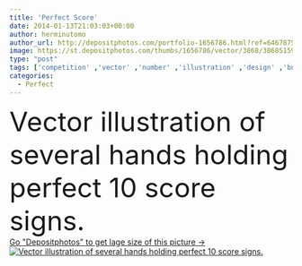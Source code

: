 ```yaml
---
title: 'Perfect Score'
date: 2014-01-13T21:03:03+00:00
author: herminutomo
author_url: http://depositphotos.com/portfolio-1656786.html?ref=64678756
image: https://st.depositphotos.com/thumbs/1656786/vector/3868/38685159/api_thumb_450.jpg?forcejpeg=true
type: "post"
tags: ['competition' ,'vector' ,'number' ,'illustration' ,'design' ,'business' ,'holding' ,'sign' ,'people' ,'success' ,'best' ,'card' ,'hands' ,'hand' ,'inspiration' ,'concept' ,'several' ,'panel' ,'test' ,'performance' ,'achievement' ,'perfect' ,'score' ,'scoring' ,'conceptual' ,'win' ,'Perfection' ,'great' ,'result' ,'of' ,'evaluation' ,'voting' ,'scoreboard' ,'excellent' ,'10' ]
categories: 
  - Perfect
---
```

<div aling="center">
            <font size="60"> Vector illustration of several hands holding perfect 10 score signs.</font>   
</div>
<div>
    <a href='https://depositphotos.com/38685159/stock-illustration-perfect-score.html?ref=64678756' target=_blank > Go "Depositphotos" to get lage size of this picture ->
        <img href='https://depositphotos.com/38685159/stock-illustration-perfect-score.html?ref=64678756' src='https://st.depositphotos.com/1656786/3868/v/950/depositphotos_38685159-stock-illustration-perfect-score.jpg?forcejpeg=true' alt='Vector illustration of several hands holding perfect 10 score signs.' >
    </a>
</div>
